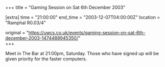 +++
title = "Gaming Session on Sat 6th December 2003"

[extra]
time = "21:00:00"
end_time = "2003-12-07T04:00:00Z"
location = "Ramphal R0.03/4"

original = "https://uwcs.co.uk/events/gaming-session-on-sat-6th-december-2003-1474488945350/"    
+++

Meet in The Bar at 21:00pm, Saturday. Those who have signed up will be given priority for the faster computers.

